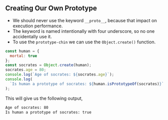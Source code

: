 ## Creating Our Own Prototype

- We should never use the keyword `__proto__`, because that impact on execution performance.
- The keyword is named intentionally with four underscore, so no one accidentally use it.
- To use the `prototype-chin` we can use the `Object.create()` function.

```js
const human = {
  mortal: true
};
const socrates = Object.create(human);
socrates.age = 80;
console.log(`Age of socrates: ${socrates.age}`);
console.log(
  `Is human a prototype of socrates: ${human.isPrototypeOf(socrates)}`
);
```

This will give us the following output,

```bash
Age of socrates: 80
Is human a prototype of socrates: true
```
